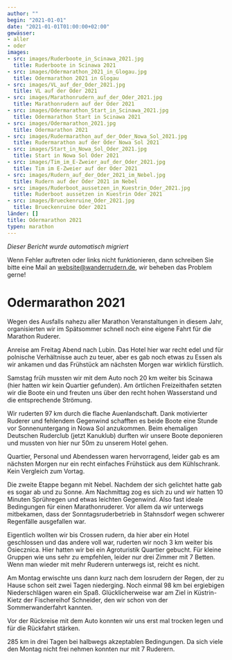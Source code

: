 ```yaml
---
author: ""
begin: "2021-01-01"
date: "2021-01-01T01:00:00+02:00"
gewässer:
- aller
- oder
images:
- src: images/Ruderboote_in_Scinawa_2021.jpg
  title: Ruderboote in Scinawa 2021
- src: images/Odermarathon_2021_in_Glogau.jpg
  title: Odermarathon 2021 in Glogau
- src: images/VL_auf_der_Oder_2021.jpg
  title: VL auf der Oder 2021
- src: images/Marathonrudern_auf_der_Oder_2021.jpg
  title: Marathonrudern auf der Oder 2021
- src: images/Odermarathon_Start_in_Scinawa_2021.jpg
  title: Odermarathon Start in Scinawa 2021
- src: images/Odermarathon_2021.jpg
  title: Odermarathon 2021
- src: images/Rudermarathon_auf_der_Oder_Nowa_Sol_2021.jpg
  title: Rudermarathon auf der Oder Nowa Sol 2021
- src: images/Start_in_Nowa_Sol_Oder_2021.jpg
  title: Start in Nowa Sol Oder 2021
- src: images/Tim_im_E-Zweier_auf_der_Oder_2021.jpg
  title: Tim im E-Zweier auf der Oder 2021
- src: images/Rudern_auf_der_Oder_2021_im_Nebel.jpg
  title: Rudern auf der Oder 2021 im Nebel
- src: images/Ruderboot_aussetzen_in_Kuestrin_Oder_2021.jpg
  title: Ruderboot aussetzen in Kuestrin Oder 2021
- src: images/Brueckenruine_Oder_2021.jpg
  title: Brueckenruine Oder 2021
länder: []
title: Odermarathon 2021
typen: marathon
---
```



*Dieser Bericht wurde automatisch migriert*

Wenn Fehler auftreten oder links nicht funktionieren, dann schreiben Sie bitte eine Mail an website@wanderrudern.de, wir beheben das Problem gerne!



# Odermarathon 2021


Wegen des Ausfalls nahezu aller Marathon Veranstaltungen in diesem Jahr, organisierten wir im Spätsommer schnell noch eine eigene Fahrt für die Marathon Ruderer.

Anreise am Freitag Abend nach Lubin. Das Hotel hier war recht edel und für polnische Verhältnisse auch zu teuer, aber es gab noch etwas zu Essen als wir ankamen und das Frühstück am nächsten Morgen war wirklich fürstlich.

Samstag früh mussten wir mit dem Auto noch 20 km weiter bis Scinawa (hier hatten wir kein Quartier gefunden). Am örtlichen Freizeithafen setzten wir die Boote ein und freuten uns über den recht hohen Wasserstand und die entsprechende Strömung.

Wir ruderten 97 km durch die flache Auenlandschaft. Dank motivierter Ruderer und fehlendem Gegenwind schafften es beide Boote eine Stunde vor Sonnenuntergang in Nowa Sol anzukommen. Beim ehemaligen Deutschen Ruderclub (jetzt Kanuklub) durften wir unsere Boote deponieren und mussten von hier nur 50m zu unserem Hotel gehen.

Quartier, Personal und Abendessen waren hervorragend, leider gab es am nächsten Morgen nur ein recht einfaches Frühstück aus dem Kühlschrank. Kein Vergleich zum Vortag.

Die zweite Etappe begann mit Nebel. Nachdem der sich gelichtet hatte gab es sogar ab und zu Sonne. Am Nachmittag zog es sich zu und wir hatten 10 Minuten Sprühregen und etwas leichten Gegenwind. Also fast ideale Bedingungen für einen Marathonruderer. Vor allem da wir unterwegs mitbekamen, dass der Sonntagsruderbetrieb in Stahnsdorf wegen schwerer Regenfälle ausgefallen war.

Eigentlich wollten wir bis Crossen rudern, da hier aber ein Hotel geschlossen und das andere voll war, ruderten wir noch 3 km weiter bis Osiecznica. Hier hatten wir bei ein Agroturistik Quartier gebucht. Für kleine Gruppen wie uns sehr zu empfehlen, leider nur drei Zimmer mit 7 Betten. Wenn man wieder mit mehr Ruderern unterwegs ist, reicht es nicht.

Am Montag erwischte uns dann kurz nach dem losrudern der Regen, der zu Hause schon seit zwei Tagen niederging. Noch einmal 98 km bei ergiebigen Niederschlägen waren ein Spaß. Glücklicherweise war am Ziel in Küstrin-Kietz der Fischereihof Schneider, den wir schon von der Sommerwanderfahrt kannten.

Vor der Rückreise mit dem Auto konnten wir uns erst mal trocken legen und für die Rückfahrt stärken.

285 km in drei Tagen bei halbwegs akzeptablen Bedingungen. Da sich viele den Montag nicht frei nehmen konnten nur mit 7 Ruderern.
